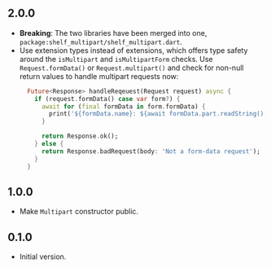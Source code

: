 ## 2.0.0

- __Breaking__: The two libraries have been merged into one,
  `package:shelf_multipart/shelf_multipart.dart`.
- Use extension types instead of extensions, which offers type safety around
  the `isMultipart` and `isMultipartForm` checks.
  Use `Request.formData()` or `Request.multipart()` and check for non-null
  return values to handle multipart requests now:
  ```dart
    Future<Response> handleReqeuest(Request request) async {
      if (request.formData() case var form?) {
        await for (final formData in form.formData) {
          print('${formData.name}: ${await formData.part.readString()}');
        }

        return Response.ok();
      } else {
        return Response.badRequest(body: 'Not a form-data request');
      }
    }
  ```

## 1.0.0

- Make `Multipart` constructor public.

## 0.1.0

- Initial version.
